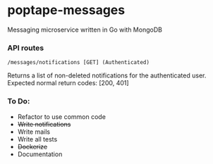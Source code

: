 # poptape-messages
Messaging microservice written in Go with MongoDB

### API routes

```
/messages/notifications [GET] (Authenticated)
```

Returns a list of non-deleted notifications for the authenticated user.
Expected normal return codes: [200, 401]




### To Do:
* Refactor to use common code
* ~~Write notifications~~
* Write mails
* Write all tests
* ~~Dockerize~~
* Documentation
